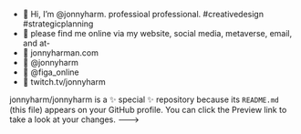 - 👋 Hi, I’m @jonnyharm. professioal professional. #creativedesign #strategicplanning
- 👀 please find me online via my website, social media, metaverse, email, and at-
- 🐞 jonnyharman.com
- 📸 @jonnyharm
- 🐤 @figa_online
- 🌱 twitch.tv/jonnyharm

jonnyharm/jonnyharm is a ✨ special ✨ repository because its `README.md` (this file) appears on your GitHub profile.
You can click the Preview link to take a look at your changes.
--->

